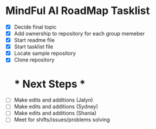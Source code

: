 # MindFul AI RoadMap Tasklist
- [X] Decide final topic
- [X] Add ownership to repository for each group memeber
- [X] Start readme file
- [X] Start tasklist file
- [X] Locate sample repository
- [X] Clone repository
    # * Next Steps *
- [ ] Make edits and additions (Jalyn)
- [ ] Make edits and additions (Sydney)
- [ ] Make edits and additions (Shania)
- [ ] Meet for shifts/issues/problems solving
